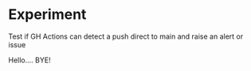 # Experiment

Test if GH Actions can detect a push direct to main and raise an alert or issue

Hello....
BYE!
